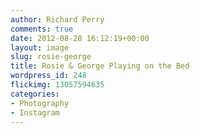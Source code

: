 ```yaml
---
author: Richard Perry
comments: true
date: 2012-08-28 16:12:19+00:00
layout: image
slug: rosie-george
title: Rosie & George Playing on the Bed
wordpress_id: 248
flickimg: 13057594635
categories:
- Photography
- Instagram
---
```



